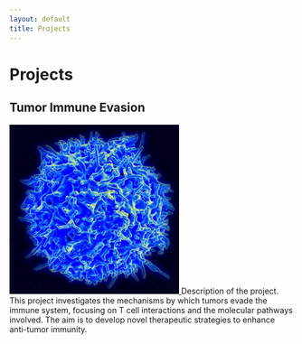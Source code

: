 ```yaml
---
layout: default
title: Projects
---
```


# Projects

## Tumor Immune Evasion
<a href="https://link_to_project_page">
  <img src="assets/images/Healthy_Human_T_Cell.jpg" alt="Tumor Immune Evasion" style="width:300px; height:auto;">
</a>
Description of the project. This project investigates the mechanisms by which tumors evade the immune system, focusing on T cell interactions and the molecular pathways involved. The aim is to develop novel therapeutic strategies to enhance anti-tumor immunity.
